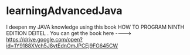 # learningAdvancedJava
I  deepen my JAVA knowledge using this book HOW TO PROGRAM NINTH EDITION DEITEL . You can get the book here ----> https://drive.google.com/open?id=1Y9188XVch5J8ytEdnOmJPCEj9FG645CW
